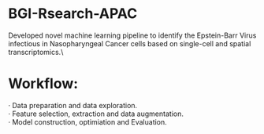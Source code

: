 # BGI-Rsearch-APAC

Developed novel machine learning pipeline to identify the Epstein-Barr Virus infectious in Nasopharyngeal Cancer cells based on single-cell and spatial transcriptomics.\

# Workflow:
· Data preparation and data exploration.\
· Feature selection, extraction and data augmentation.\
· Model construction, optimiation and Evaluation.
